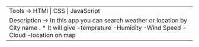 <table>
<tr>
<td>
  Tools -> HTMl | CSS | JavaScript
</td>
</tr>
<tr>
<td>
Description -> In this app you can search weather or location by City name .
  * It will give 
    -temprature
    -Humidity
    -Wind Speed
    -Cloud
    -location on map
</td>
</tr>
</table>
